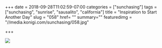 +++
date = 2018-09-28T11:02:59-07:00
categories = ["sunchasing"]
tags = ["sunchasing", "sunrise", "sausalito", "california"]
title = "Inspiration to Start Another Day"
slug = "058"
href= ""
summary=""
featuredimg = "//media.konigi.com/sunchasing/058.jpg"

+++

<img src="//media.konigi.com/sunchasing/058.jpg" />
